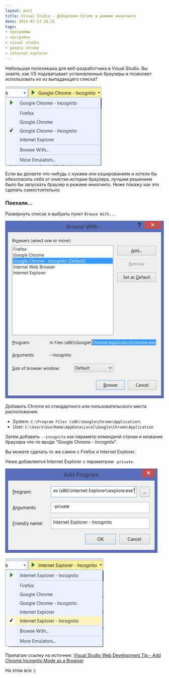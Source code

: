 ```yaml
---
layout: post
title: Visual Studio - Добавляем Chrome в режиме инкогнито
date: 2015-07-13 26:33
tags:
- программы
- настройка
- visual studio
- google chrome
- internet explorer
---
```


Небольшая полезняшка для веб-разработчика в Visual Studio. Вы знаете, как VS подхватывает установленные браузеры и позволяет использовать их из выпадающего списка?

![Список доступных браузеров в VS](https://raw.githubusercontent.com/wcoder/blog/master/vs-chrome-incognito/1.png)

Если вы делаете что-нибудь с куками или кэшированием и хотели бы обезопасить себя от очистки истории браузера, лучшим решением было бы запускать браузер в режиме инкогнито. Ниже покажу как это сделать самостоятельно:

### Поехали...

Развернуть список и выбрать пункт `Browse With...`

![Модальное окно Browse With](https://raw.githubusercontent.com/wcoder/blog/master/vs-chrome-incognito/2.png)

Добавить Chrome из стандартного или пользовательского места расположения:

* System: `C:\Program Files (x86)\Google\Chrome\Application\`
* User: `C:\Users\UserName\AppData\Local\Google\Chrome\Application`

Затем добавить `--incognito` как параметр командной строки и название браузера что-то вроде "Google Chrome - Incognito".

Вы можете сделать то же самое с Firefox и Internet Explorer.

Ниже добавляется Internet Explorer с параметром `-private`.

![Internet Explorer в режиме private](https://raw.githubusercontent.com/wcoder/blog/master/vs-chrome-incognito/3.png)

![IE красуется в списке](https://raw.githubusercontent.com/wcoder/blog/master/vs-chrome-incognito/4.png)

Прилагаю ссылку на источник: [Visual Studio Web Development Tip - Add Chrome Incognito Mode as a Browser](http://www.hanselman.com/blog/VisualStudioWebDevelopmentTipAddChromeIncognitoModeAsABrowser.aspx)

На этом все :)
